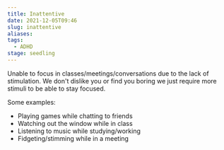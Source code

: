 ```yaml
---
title: Inattentive
date: 2021-12-05T09:46
slug: inattentive
aliases: 
tags:
  - ADHD
stage: seedling
---
```


Unable to focus in classes/meetings/conversations due to the lack of stimulation. We don't dislike you or find you boring we just require more stimuli to be able to stay focused.

Some examples:
- Playing games while chatting to friends
- Watching out the window while in class
- Listening to music while studying/working
- Fidgeting/stimming while in a meeting